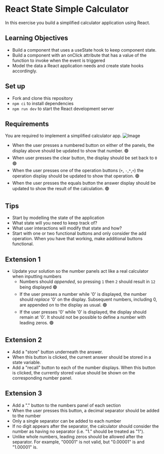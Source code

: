# React State Simple Calculator
In this exercise you build a simplified calculator application using React.

## Learning Objectives
- Build a component that uses a useState hook to keep component state.
- Build a component with an onClick attribute that has a value of the function to invoke when the event is triggered
- Model the data a React application needs and create state hooks accordingly.

## Set up
* Fork and clone this repository
* `npm ci` to install dependencies
* `npm run dev` to start the React development server

## Requirements
You are required to implement a simplified calculator app.
![Image](image.png)

- When the user presses a numbered button on either of the panels, the display above should be updated to show that number. 🟢
- When user presses the clear button, the display should be set back to `0` 🟢
- When the user presses one of the operation buttons (`+`, `-`,`*`,`÷`) the operation display should be updated to show that operation. 🟢
- When the user presses the equals button the answer display should be updated to show the result of the calculation. 🟢

## Tips
- Start by modelling the state of the application
 - What state will you need to keep track of?
 - What user interactions will modify that state and how?
- Start with one or two functional buttons and only consider the add operation. When you have that working, make additional buttons functional.

## Extension 1
- Update your solution so the number panels act like a real calculator when inputting numbers
  - Numbers should *appended*, so pressing `1` then `2` should result in `12` being displayed 🟢
  - If the user presses a number while '0' is displayed, the number should *replace* '0' on the display. Subsequent numbers, including 0, are appended on to the display as usual. 🟢
  - If the user presses '0' while '0' is displayed, the display should remain at '0'. It should not be possible to define a number with leading zeros. 🟢

## Extension 2
- Add a "store" button underneath the answer.
- When this button is clicked, the current answer should be stored in a state variable.
- Add a "recall" button to each of the number displays. When this button is clicked, the currently stored value should be shown on the corresponding number panel.

## Extension 3
- Add a "." button to the numbers panel of each section
- When the user presses this button, a decimal separator should be added to the number
- Only a single separator can be added to each number
- If no digit appears after the separator, the calculator should consider the number as having no separator (i.e. "1." should be treated as "1").
- Unlike whole numbers, leading zeros should be allowed after the separator. For example, "00001" is not valid, but "0.00001" is and "1.00001" is.
